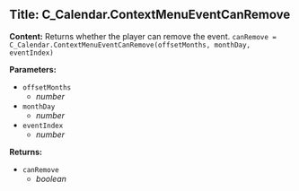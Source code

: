 ## Title: C_Calendar.ContextMenuEventCanRemove

**Content:**
Returns whether the player can remove the event.
`canRemove = C_Calendar.ContextMenuEventCanRemove(offsetMonths, monthDay, eventIndex)`

**Parameters:**
- `offsetMonths`
  - *number*
- `monthDay`
  - *number*
- `eventIndex`
  - *number*

**Returns:**
- `canRemove`
  - *boolean*